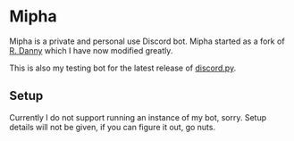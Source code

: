# Mipha

Mipha is a private and personal use Discord bot.
Mipha started as a fork of [R. Danny](https://github.com/Rapptz/RoboDanny) which I have now modified greatly.

This is also my testing bot for the latest release of [discord.py](https://github.com/Rapptz/discord.py).

## Setup

Currently I do not support running an instance of my bot, sorry.
Setup details will not be given, if you can figure it out, go nuts.
